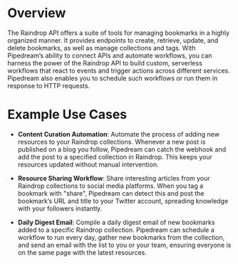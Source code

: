 # Overview

The Raindrop API offers a suite of tools for managing bookmarks in a highly organized manner. It provides endpoints to create, retrieve, update, and delete bookmarks, as well as manage collections and tags. With Pipedream’s ability to connect APIs and automate workflows, you can harness the power of the Raindrop API to build custom, serverless workflows that react to events and trigger actions across different services. Pipedream also enables you to schedule such workflows or run them in response to HTTP requests.

# Example Use Cases

- **Content Curation Automation**: Automate the process of adding new resources to your Raindrop collections. Whenever a new post is published on a blog you follow, Pipedream can catch the webhook and add the post to a specified collection in Raindrop. This keeps your resources updated without manual intervention.

- **Resource Sharing Workflow**: Share interesting articles from your Raindrop collections to social media platforms. When you tag a bookmark with "share", Pipedream can detect this and post the bookmark’s URL and title to your Twitter account, spreading knowledge with your followers instantly.

- **Daily Digest Email**: Compile a daily digest email of new bookmarks added to a specific Raindrop collection. Pipedream can schedule a workflow to run every day, gather new bookmarks from the collection, and send an email with the list to you or your team, ensuring everyone is on the same page with the latest resources.
